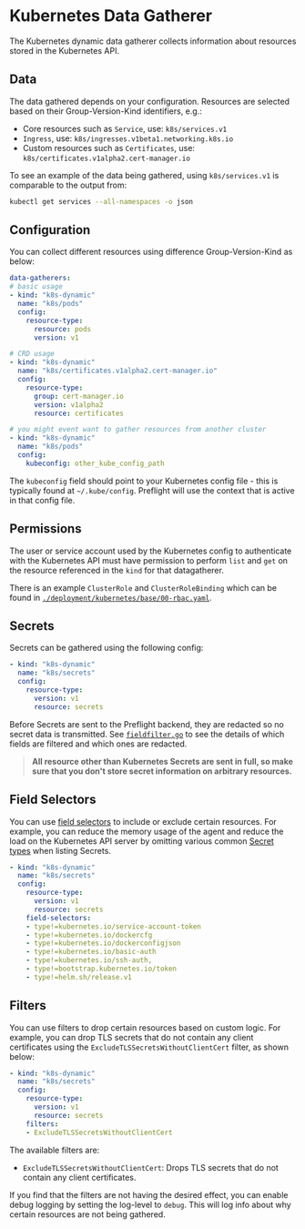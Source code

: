 # Kubernetes Data Gatherer

The Kubernetes dynamic data gatherer collects information about resources stored
in the Kubernetes API.

## Data

The data gathered depends on your configuration. Resources are selected based on
their Group-Version-Kind identifiers, e.g.:

* Core resources such as `Service`, use: `k8s/services.v1`
* `Ingress`, use: `k8s/ingresses.v1beta1.networking.k8s.io`
* Custom resources such as `Certificates`, use:
  `k8s/certificates.v1alpha2.cert-manager.io`

To see an example of the data being gathered, using `k8s/services.v1` is
comparable to the output from:

```bash
kubectl get services --all-namespaces -o json
```

## Configuration

You can collect different resources using difference Group-Version-Kind as
below:

```yaml
data-gatherers:
# basic usage
- kind: "k8s-dynamic"
  name: "k8s/pods"
  config:
    resource-type:
      resource: pods
      version: v1

# CRD usage
- kind: "k8s-dynamic"
  name: "k8s/certificates.v1alpha2.cert-manager.io"
  config:
    resource-type:
      group: cert-manager.io
      version: v1alpha2
      resource: certificates

# you might event want to gather resources from another cluster
- kind: "k8s-dynamic"
  name: "k8s/pods"
  config:
    kubeconfig: other_kube_config_path
```

The `kubeconfig` field should point to your Kubernetes config file - this is
typically found at `~/.kube/config`. Preflight will use the context that is
active in that config file.

## Permissions

The user or service account used by the Kubernetes config to authenticate with
the Kubernetes API must have permission to perform `list` and `get` on the
resource referenced in the `kind` for that datagatherer.

There is an example `ClusterRole` and `ClusterRoleBinding` which can be found in
[`./deployment/kubernetes/base/00-rbac.yaml`](./deployment/kubernetes/base/00-rbac.yaml).

## Secrets

Secrets can be gathered using the following config:

```yaml
- kind: "k8s-dynamic"
  name: "k8s/secrets"
  config:
    resource-type:
      version: v1
      resource: secrets
```

Before Secrets are sent to the Preflight backend, they are redacted so no secret data is transmitted. See [`fieldfilter.go`](./../../pkg/datagatherer/k8s/fieldfilter.go) to see the details of which fields are filtered and which ones are redacted.

> **All resource other than Kubernetes Secrets are sent in full, so make sure that you don't store secret information on arbitrary resources.**


## Field Selectors

You can use [field selectors](https://kubernetes.io/docs/concepts/overview/working-with-objects/field-selectors/#list-of-supported-fields)
to include or exclude certain resources.
For example, you can reduce the memory usage of the agent and reduce the load on the Kubernetes
API server by omitting various common [Secret types](https://kubernetes.io/docs/concepts/configuration/secret/#secret-types)
when listing Secrets.

```yaml
- kind: "k8s-dynamic"
  name: "k8s/secrets"
  config:
    resource-type:
      version: v1
      resource: secrets
    field-selectors:
    - type!=kubernetes.io/service-account-token
    - type!=kubernetes.io/dockercfg
    - type!=kubernetes.io/dockerconfigjson
    - type!=kubernetes.io/basic-auth
    - type!=kubernetes.io/ssh-auth,
    - type!=bootstrap.kubernetes.io/token
    - type!=helm.sh/release.v1
```

## Filters

You can use filters to drop certain resources based on custom logic.
For example, you can drop TLS secrets that do not contain any client certificates using the `ExcludeTLSSecretsWithoutClientCert` filter, as shown below:

```yaml
- kind: "k8s-dynamic"
  name: "k8s/secrets"
  config:
    resource-type:
      version: v1
      resource: secrets
    filters:
    - ExcludeTLSSecretsWithoutClientCert
```

The available filters are:
* `ExcludeTLSSecretsWithoutClientCert`: Drops TLS secrets that do not contain any client certificates.

If you find that the filters are not having the desired effect, you can enable
debug logging by setting the log-level to `debug`. This will log info about why
certain resources are not being gathered.
